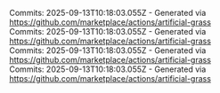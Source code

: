 Commits: 2025-09-13T10:18:03.055Z - Generated via https://github.com/marketplace/actions/artificial-grass
<br>
Commits: 2025-09-13T10:18:03.055Z - Generated via https://github.com/marketplace/actions/artificial-grass
<br>
Commits: 2025-09-13T10:18:03.055Z - Generated via https://github.com/marketplace/actions/artificial-grass
<br>
Commits: 2025-09-13T10:18:03.055Z - Generated via https://github.com/marketplace/actions/artificial-grass
<br>
